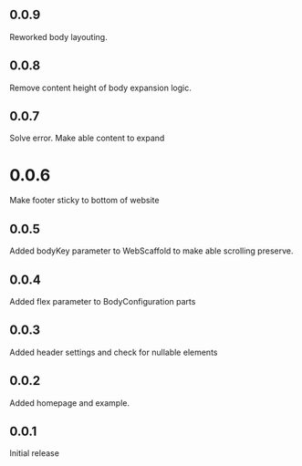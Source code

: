 ## 0.0.9

Reworked body layouting.

## 0.0.8

Remove content height of body expansion logic.

## 0.0.7

Solve error. Make able content to expand

# 0.0.6

Make footer sticky to bottom of website

## 0.0.5

Added bodyKey parameter to WebScaffold to make able scrolling preserve.

## 0.0.4

Added flex parameter to BodyConfiguration parts

## 0.0.3

Added header settings and check for nullable elements

## 0.0.2

Added homepage and example.

## 0.0.1

Initial release
